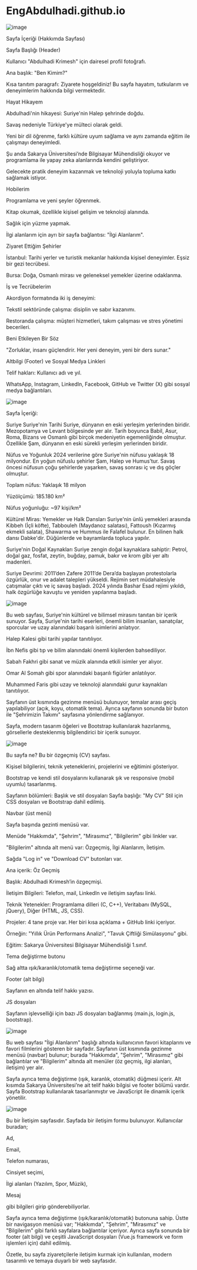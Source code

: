 # EngAbdulhadi.github.io
![image](https://github.com/user-attachments/assets/4e0985b5-670f-4e8b-b2c7-da2b26d4e993)

Sayfa İçeriği (Hakkımda Sayfası)

Sayfa Başlığı (Header)

Kullanıcı "Abdulhadi Krimesh" için dairesel profil fotoğrafı.

Ana başlık: "Ben Kimim?"

Kısa tanıtım paragrafı: Ziyarete hoşgeldiniz! Bu sayfa hayatım, tutkularım ve deneyimlerim hakkında bilgi vermektedir.

Hayat Hikayem

Abdulhadi'nin hikayesi: Suriye'nin Halep şehrinde doğdu.

Savaş nedeniyle Türkiye'ye mülteci olarak geldi.

Yeni bir dil öğrenme, farklı kültüre uyum sağlama ve aynı zamanda eğitim ile çalışmayı deneyimledi.

Şu anda Sakarya Üniversitesi’nde Bilgisayar Mühendisliği okuyor ve programlama ile yapay zeka alanlarında kendini geliştiriyor.

Gelecekte pratik deneyim kazanmak ve teknoloji yoluyla topluma katkı sağlamak istiyor.

Hobilerim

Programlama ve yeni şeyler öğrenmek.

Kitap okumak, özellikle kişisel gelişim ve teknoloji alanında.

Sağlık için yüzme yapmak.

İlgi alanlarım için ayrı bir sayfa bağlantısı: "İlgi Alanlarım".

Ziyaret Ettiğim Şehirler

İstanbul: Tarihi yerler ve turistik mekanlar hakkında kişisel deneyimler. Eşsiz bir gezi tecrübesi.

Bursa: Doğa, Osmanlı mirası ve geleneksel yemekler üzerine odaklanma.

İş ve Tecrübelerim

Akordiyon formatında iki iş deneyimi:

Tekstil sektöründe çalışma: disiplin ve sabır kazanımı.

Restoranda çalışma: müşteri hizmetleri, takım çalışması ve stres yönetimi becerileri.

Beni Etkileyen Bir Söz

"Zorluklar, insanı güçlendirir. Her yeni deneyim, yeni bir ders sunar."

Altbilgi (Footer) ve Sosyal Medya Linkleri

Telif hakları: Kullanıcı adı ve yıl.

WhatsApp, Instagram, LinkedIn, Facebook, GitHub ve Twitter (X) gibi sosyal medya bağlantıları.


![image](https://github.com/user-attachments/assets/a6498af0-462e-4a15-8b3b-29dfc1194c9a)

Sayfa İçeriği:

Suriye
Suriye'nin Tarihi
Suriye, dünyanın en eski yerleşim yerlerinden biridir. Mezopotamya ve Levant bölgesinde yer alır. Tarih boyunca Babil, Asur, Roma, Bizans ve Osmanlı gibi birçok medeniyetin egemenliğinde olmuştur. Özellikle Şam, dünyanın en eski sürekli yerleşim yerlerinden biridir.

Nüfus ve Yoğunluk
2024 verilerine göre Suriye'nin nüfusu yaklaşık 18 milyondur. En yoğun nüfuslu şehirler Şam, Halep ve Humus’tur. Savaş öncesi nüfusun çoğu şehirlerde yaşarken, savaş sonrası iç ve dış göçler olmuştur.

Toplam nüfus: Yaklaşık 18 milyon

Yüzölçümü: 185.180 km²

Nüfus yoğunluğu: ~97 kişi/km²

Kültürel Miras: Yemekler ve Halk Dansları
Suriye'nin ünlü yemekleri arasında Kibbeh (İçli köfte), Tabbouleh (Maydanoz salatası), Fattoush (Kızarmış ekmekli salata), Shawarma ve Hummus ile Falafel bulunur.
En bilinen halk dansı Dabke'dir. Düğünlerde ve bayramlarda topluca yapılır.

Suriye'nin Doğal Kaynakları
Suriye zengin doğal kaynaklara sahiptir: Petrol, doğal gaz, fosfat, zeytin, buğday, pamuk, bakır ve krom gibi yer altı madenleri.

Suriye Devrimi: 2011’den Zafere
2011’de Dera’da başlayan protestolarla özgürlük, onur ve adalet talepleri yükseldi. Rejimin sert müdahalesiyle çatışmalar çıktı ve iç savaş başladı.
2024 yılında Bashar Esad rejimi yıkıldı, halk özgürlüğe kavuştu ve yeniden yapılanma başladı.



![image](https://github.com/user-attachments/assets/119aea23-6095-4a65-9ff5-282d74b6b921)


Bu web sayfası, Suriye'nin kültürel ve bilimsel mirasını tanıtan bir içerik sunuyor. Sayfa, Suriye'nin tarihi eserleri, önemli bilim insanları, sanatçılar, sporcular ve uzay alanındaki başarılı isimlerini anlatıyor.

Halep Kalesi gibi tarihi yapılar tanıtılıyor.

İbn Nefis gibi tıp ve bilim alanındaki önemli kişilerden bahsediliyor.

Sabah Fakhri gibi sanat ve müzik alanında etkili isimler yer alıyor.

Omar Al Somah gibi spor alanındaki başarılı figürler anlatılıyor.

Muhammed Faris gibi uzay ve teknoloji alanındaki gurur kaynakları tanıtılıyor.

Sayfanın üst kısmında gezinme menüsü bulunuyor, temalar arası geçiş yapılabiliyor (açık, koyu, otomatik tema). Ayrıca sayfanın sonunda bir buton ile "Şehrimizin Takımı" sayfasına yönlendirme sağlanıyor.

Sayfa, modern tasarım öğeleri ve Bootstrap kullanılarak hazırlanmış, görsellerle desteklenmiş bilgilendirici bir içerik sunuyor.


![image](https://github.com/user-attachments/assets/7c9d6615-5aee-4de2-be7b-29643388dd80)


Bu sayfa ne?
Bu bir özgeçmiş (CV) sayfası.

Kişisel bilgilerini, teknik yeteneklerini, projelerini ve eğitimini gösteriyor.

Bootstrap ve kendi stil dosyalarını kullanarak şık ve responsive (mobil uyumlu) tasarlanmış.

Sayfanın bölümleri:
Başlık ve stil dosyaları
Sayfa başlığı: "My CV"
Stil için CSS dosyaları ve Bootstrap dahil edilmiş.

Navbar (üst menü)

Sayfa başında gezinti menüsü var.

Menüde "Hakkımda", "Şehrim", "Mirasımız", "Bilgilerim" gibi linkler var.

"Bilgilerim" altında alt menü var: Özgeçmiş, İlgi Alanlarım, İletişim.

Sağda "Log in" ve "Download CV" butonları var.

Ana içerik: Öz Geçmiş

Başlık: Abdulhadi Kri̇mesh’in özgeçmişi.

İletişim Bilgileri: Telefon, mail, LinkedIn ve iletişim sayfası linki.

Teknik Yetenekler: Programlama dilleri (C, C++), Veritabanı (MySQL, jQuery), Diğer (HTML, JS, CSS).

Projeler: 4 tane proje var. Her biri kısa açıklama + GitHub linki içeriyor.

Örneğin: "Yıllık Ürün Performans Analizi", "Tavuk Çiftliği Simülasyonu" gibi.

Eğitim: Sakarya Üniversitesi Bilgisayar Mühendisliği 1.sınıf.

Tema değiştirme butonu

Sağ altta ışık/karanlık/otomatik tema değiştirme seçeneği var.

Footer (alt bilgi)

Sayfanın en altında telif hakkı yazısı.

JS dosyaları

Sayfanın işlevselliği için bazı JS dosyaları bağlanmış (main.js, login.js, bootstrap).

![image](https://github.com/user-attachments/assets/d13c3557-57ab-4d03-9588-02f392b4fba2)


Bu web sayfası "İlgi Alanlarım" başlığı altında kullanıcının favori kitaplarını ve favori filmlerini gösteren bir sayfadır. Sayfanın üst kısmında gezinme menüsü (navbar) bulunur; burada "Hakkımda", "Şehrim", "Mirasımız" gibi bağlantılar ve "Bilgilerim" altında alt menüler (öz geçmiş, ilgi alanları, iletişim) yer alır.

Sayfa ayrıca tema değiştirme (ışık, karanlık, otomatik) düğmesi içerir. Alt kısımda Sakarya Üniversitesi’ne ait telif hakkı bilgisi ve footer bölümü vardır. Sayfa Bootstrap kullanılarak tasarlanmıştır ve JavaScript ile dinamik içerik yönetilir.


![image](https://github.com/user-attachments/assets/a6b3dfed-c482-4311-a318-a70da6b7ec27)



Bu bir İletişim sayfasıdır. Sayfada bir iletişim formu bulunuyor. Kullanıcılar buradan;

Ad,

Email,

Telefon numarası,

Cinsiyet seçimi,

İlgi alanları (Yazılım, Spor, Müzik),

Mesaj

gibi bilgileri girip gönderebiliyorlar.

Sayfa ayrıca tema değiştirme (ışık/karanlık/otomatik) butonuna sahip. Üstte bir navigasyon menüsü var; "Hakkımda", "Şehrim", "Mirasımız" ve "Bilgilerim" gibi farklı sayfalara bağlantılar içeriyor. Ayrıca sayfa sonunda bir footer (alt bilgi) ve çeşitli JavaScript dosyaları (Vue.js framework ve form işlemleri için) dahil edilmiş.

Özetle, bu sayfa ziyaretçilerle iletişim kurmak için kullanılan, modern tasarımlı ve temaya duyarlı bir web sayfasıdır.



